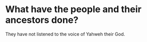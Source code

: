# What have the people and their ancestors done?

They have not listened to the voice of Yahweh their God.
